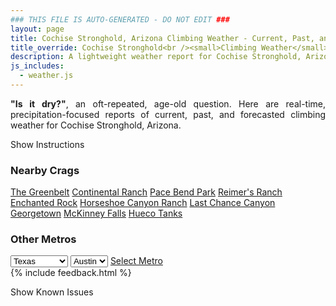 ```yaml
---
### THIS FILE IS AUTO-GENERATED - DO NOT EDIT ###
layout: page
title: Cochise Stronghold, Arizona Climbing Weather - Current, Past, and Forecasted Report
title_override: Cochise Stronghold<br /><small>Climbing Weather</small>
description: A lightweight weather report for Cochise Stronghold, Arizona. Optimized for slow internet connections.
js_includes:
  - weather.js
---
```


<section class="measure center lh-copy f5-ns f6 ph2 mv4" style="text-align: justify;">
<strong>"Is it dry?"</strong>, an oft-repeated, age-old question. Here are real-time,
precipitation-focused reports of current, past, and forecasted climbing weather for Cochise Stronghold, Arizona.
</section>

<p id="settings-toggle" class="mw5 b center tc hover-light-red black-70 pointer">Show Instructions</p>
<section id="settings" class="overflow-hidden" style="display:none;">
    <div class="mv2 ph2 center">
        <div class="fn f6 tc pv2">
            <p class="measure lh-copy center"><strong>Show/hide hourly forecasts</strong> by clicking the desired day.</p>
            <hr class="mw5 p0 mv2 o-60 b0 bt b--light-red light-red bg-light-red">
            <p class="measure lh-copy center"><strong>Current and Past conditions</strong> are measured by the nearest weather station. <strong>Forecast conditions</strong> are calculated and polled separately.</p>
            <hr class="mw5 p0 mv2 o-60 b0 bt b--light-red light-red bg-light-red">
            <p class="measure lh-copy center"><strong>Having issues?</strong> Try <a id="clear-cache" class="no-underline relative fancy-link light-red hover-light-red" href="#">clearing the local cache</a>.</p>
            <hr class="mw5 p0 mv2 o-60 b0 bt b--light-red light-red bg-light-red">
            <p class="measure lh-copy center">Weather data sourced from <a class="no-underline fancy-link relative light-red" target="_blank" href="https://www.weather.gov/documentation/services-web-api">weather.gov</a>.</p>
        </div>
    </div>
</section>
<section id="weather" data-crag="cochise-stronghold-arizona" class="mv4-ns mv3 ph2 center"></section>
<section id="nearby" class="tc lh-copy">
  <h3>Nearby Crags</h3>
<a class="nowrap no-underline fancy-link relative light-red mh3" href="/crags/the-greenbelt-texas-weather.html">The Greenbelt</a>
<a class="nowrap no-underline fancy-link relative light-red mh3" href="/crags/continental-ranch-texas-weather.html">Continental Ranch</a>
<a class="nowrap no-underline fancy-link relative light-red mh3" href="/crags/pace-bend-park-texas-weather.html">Pace Bend Park</a>
<a class="nowrap no-underline fancy-link relative light-red mh3" href="/crags/reimers-ranch-texas-weather.html">Reimer's Ranch</a>
<a class="nowrap no-underline fancy-link relative light-red mh3" href="/crags/enchanted-rock-texas-weather.html">Enchanted Rock</a>
<a class="nowrap no-underline fancy-link relative light-red mh3" href="/crags/horseshoe-canyon-ranch-arkansas-weather.html">Horseshoe Canyon Ranch</a>
<a class="nowrap no-underline fancy-link relative light-red mh3" href="/crags/last-chance-canyon-new-mexico-weather.html">Last Chance Canyon</a>
<a class="nowrap no-underline fancy-link relative light-red mh3" href="/crags/georgetown-texas-weather.html">Georgetown</a>
<a class="nowrap no-underline fancy-link relative light-red mh3" href="/crags/mckinney-falls-texas-weather.html">McKinney Falls</a>
<a class="nowrap no-underline fancy-link relative light-red mh3" href="/crags/hueco-tanks-texas-weather.html">Hueco Tanks</a>
</section>
<section id="nearby" class="tc lh-copy">
  <h3>Other Metros</h3>
  <select class="ma1 bg-near-white pa2" id="stateSel">
    <option value="Texas" selected>Texas</option>
    <option value="Washington">Washington</option>
    <option value="Colorado">Colorado</option>
    <option value="Tennessee">Tennessee</option>
    <option value="Utah">Utah</option>
    <option value="California">California</option>
  </select>
  <select class="ma1 bg-near-white pa2" id="citySel">
    <option value="Austin" selected>Austin</option>
  </select>
  <a id="selectMetro" class="f6 link dim ph3 pv2 ma1 dib white bg-light-red" href="/crags/austin-texas-weather.html">Select Metro</a>
  <script>
    var states = [];
    states["Texas"] = "Austin"
    states["Washington"] = "Seattle"
    states["Colorado"] = "Denver"
    states["Tennessee"] = "Nashville"
    states["Utah"] = "Salt Lake City"
    states["California"] = "San Francisco|Los Angeles"
  </script>
</section>
{% include feedback.html %}
<p id="issues-toggle" class="mw5 b center tc hover-light-red black-70 pointer">Show Known Issues</p>
<section id="issues" class="overflow-hidden tc f6">
</section>

<script>
  var weekly_TWC_125_31 = {"updated":"2021-02-17T04:32:34+00:00","units":"us","forecastGenerator":"BaselineForecastGenerator","generatedAt":"2021-02-17T08:46:24+00:00","updateTime":"2021-02-17T04:32:34+00:00","validTimes":"2021-02-16T22:00:00+00:00/P7DT15H","elevation":{"value":1712.0616,"unitCode":"unit:m"},"periods":[{"number":1,"name":"Overnight","startTime":"2021-02-17T01:00:00-07:00","endTime":"2021-02-17T06:00:00-07:00","isDaytime":false,"temperature":31,"temperatureUnit":"F","temperatureTrend":null,"windSpeed":"15 mph","windDirection":"W","icon":"https://api.weather.gov/icons/land/night/few?size=medium","shortForecast":"Mostly Clear","detailedForecast":"Mostly clear, with a low around 31. West wind around 15 mph."},{"number":2,"name":"Wednesday","startTime":"2021-02-17T06:00:00-07:00","endTime":"2021-02-17T18:00:00-07:00","isDaytime":true,"temperature":46,"temperatureUnit":"F","temperatureTrend":null,"windSpeed":"12 to 24 mph","windDirection":"W","icon":"https://api.weather.gov/icons/land/day/wind_few?size=medium","shortForecast":"Sunny","detailedForecast":"Sunny, with a high near 46. West wind 12 to 24 mph, with gusts as high as 37 mph."},{"number":3,"name":"Wednesday Night","startTime":"2021-02-17T18:00:00-07:00","endTime":"2021-02-18T06:00:00-07:00","isDaytime":false,"temperature":27,"temperatureUnit":"F","temperatureTrend":null,"windSpeed":"8 to 21 mph","windDirection":"NW","icon":"https://api.weather.gov/icons/land/night/wind_few?size=medium","shortForecast":"Mostly Clear","detailedForecast":"Mostly clear, with a low around 27. Northwest wind 8 to 21 mph, with gusts as high as 31 mph."},{"number":4,"name":"Thursday","startTime":"2021-02-18T06:00:00-07:00","endTime":"2021-02-18T18:00:00-07:00","isDaytime":true,"temperature":46,"temperatureUnit":"F","temperatureTrend":null,"windSpeed":"10 mph","windDirection":"NNE","icon":"https://api.weather.gov/icons/land/day/few?size=medium","shortForecast":"Sunny","detailedForecast":"Sunny, with a high near 46. North northeast wind around 10 mph."},{"number":5,"name":"Thursday Night","startTime":"2021-02-18T18:00:00-07:00","endTime":"2021-02-19T06:00:00-07:00","isDaytime":false,"temperature":31,"temperatureUnit":"F","temperatureTrend":null,"windSpeed":"10 mph","windDirection":"NE","icon":"https://api.weather.gov/icons/land/night/skc?size=medium","shortForecast":"Clear","detailedForecast":"Clear, with a low around 31. Northeast wind around 10 mph."},{"number":6,"name":"Friday","startTime":"2021-02-19T06:00:00-07:00","endTime":"2021-02-19T18:00:00-07:00","isDaytime":true,"temperature":58,"temperatureUnit":"F","temperatureTrend":null,"windSpeed":"9 mph","windDirection":"NE","icon":"https://api.weather.gov/icons/land/day/skc?size=medium","shortForecast":"Sunny","detailedForecast":"Sunny, with a high near 58."},{"number":7,"name":"Friday Night","startTime":"2021-02-19T18:00:00-07:00","endTime":"2021-02-20T06:00:00-07:00","isDaytime":false,"temperature":41,"temperatureUnit":"F","temperatureTrend":null,"windSpeed":"8 mph","windDirection":"ESE","icon":"https://api.weather.gov/icons/land/night/skc?size=medium","shortForecast":"Clear","detailedForecast":"Clear, with a low around 41."},{"number":8,"name":"Saturday","startTime":"2021-02-20T06:00:00-07:00","endTime":"2021-02-20T18:00:00-07:00","isDaytime":true,"temperature":65,"temperatureUnit":"F","temperatureTrend":null,"windSpeed":"8 to 22 mph","windDirection":"SW","icon":"https://api.weather.gov/icons/land/day/wind_few?size=medium","shortForecast":"Sunny","detailedForecast":"Sunny, with a high near 65."},{"number":9,"name":"Saturday Night","startTime":"2021-02-20T18:00:00-07:00","endTime":"2021-02-21T06:00:00-07:00","isDaytime":false,"temperature":38,"temperatureUnit":"F","temperatureTrend":null,"windSpeed":"9 to 20 mph","windDirection":"WSW","icon":"https://api.weather.gov/icons/land/night/few?size=medium","shortForecast":"Mostly Clear","detailedForecast":"Mostly clear, with a low around 38."},{"number":10,"name":"Sunday","startTime":"2021-02-21T06:00:00-07:00","endTime":"2021-02-21T18:00:00-07:00","isDaytime":true,"temperature":58,"temperatureUnit":"F","temperatureTrend":null,"windSpeed":"8 to 14 mph","windDirection":"WNW","icon":"https://api.weather.gov/icons/land/day/few?size=medium","shortForecast":"Sunny","detailedForecast":"Sunny, with a high near 58."},{"number":11,"name":"Sunday Night","startTime":"2021-02-21T18:00:00-07:00","endTime":"2021-02-22T06:00:00-07:00","isDaytime":false,"temperature":36,"temperatureUnit":"F","temperatureTrend":null,"windSpeed":"8 to 12 mph","windDirection":"NNE","icon":"https://api.weather.gov/icons/land/night/skc?size=medium","shortForecast":"Clear","detailedForecast":"Clear, with a low around 36."},{"number":12,"name":"Monday","startTime":"2021-02-22T06:00:00-07:00","endTime":"2021-02-22T18:00:00-07:00","isDaytime":true,"temperature":62,"temperatureUnit":"F","temperatureTrend":null,"windSpeed":"10 mph","windDirection":"NE","icon":"https://api.weather.gov/icons/land/day/skc?size=medium","shortForecast":"Sunny","detailedForecast":"Sunny, with a high near 62."},{"number":13,"name":"Monday Night","startTime":"2021-02-22T18:00:00-07:00","endTime":"2021-02-23T06:00:00-07:00","isDaytime":false,"temperature":40,"temperatureUnit":"F","temperatureTrend":null,"windSpeed":"9 mph","windDirection":"NE","icon":"https://api.weather.gov/icons/land/night/skc?size=medium","shortForecast":"Clear","detailedForecast":"Clear, with a low around 40."},{"number":14,"name":"Tuesday","startTime":"2021-02-23T06:00:00-07:00","endTime":"2021-02-23T18:00:00-07:00","isDaytime":true,"temperature":67,"temperatureUnit":"F","temperatureTrend":null,"windSpeed":"7 to 12 mph","windDirection":"S","icon":"https://api.weather.gov/icons/land/day/few?size=medium","shortForecast":"Sunny","detailedForecast":"Sunny, with a high near 67."}]}
  var hourly_TWC_125_31 = {"@context":["https://geojson.org/geojson-ld/geojson-context.jsonld",{"@version":"1.1","wx":"https://api.weather.gov/ontology#","geo":"http://www.opengis.net/ont/geosparql#","unit":"http://codes.wmo.int/common/unit/","@vocab":"https://api.weather.gov/ontology#"}],"type":"Feature","geometry":{"type":"Polygon","coordinates":[[[-110.0034649,31.9394525],[-110.0005152,31.916921600000002],[-109.9739618,31.919423400000003],[-109.9769063,31.941954600000003],[-110.0034649,31.9394525]]]},"properties":{"updated":"2021-02-17T04:32:34+00:00","units":"us","forecastGenerator":"HourlyForecastGenerator","generatedAt":"2021-02-17T08:46:28+00:00","updateTime":"2021-02-17T04:32:34+00:00","validTimes":"2021-02-16T22:00:00+00:00/P7DT15H","elevation":{"value":1712.0616,"unitCode":"unit:m"},"periods":[{"number":1,"name":"","startTime":"2021-02-17T01:00:00-07:00","endTime":"2021-02-17T02:00:00-07:00","isDaytime":false,"temperature":33,"temperatureUnit":"F","temperatureTrend":null,"windSpeed":"15 mph","windDirection":"W","icon":"https://api.weather.gov/icons/land/night/skc?size=small","shortForecast":"Clear","detailedForecast":""},{"number":2,"name":"","startTime":"2021-02-17T02:00:00-07:00","endTime":"2021-02-17T03:00:00-07:00","isDaytime":false,"temperature":33,"temperatureUnit":"F","temperatureTrend":null,"windSpeed":"14 mph","windDirection":"W","icon":"https://api.weather.gov/icons/land/night/few?size=small","shortForecast":"Mostly Clear","detailedForecast":""},{"number":3,"name":"","startTime":"2021-02-17T03:00:00-07:00","endTime":"2021-02-17T04:00:00-07:00","isDaytime":false,"temperature":32,"temperatureUnit":"F","temperatureTrend":null,"windSpeed":"13 mph","windDirection":"W","icon":"https://api.weather.gov/icons/land/night/few?size=small","shortForecast":"Mostly Clear","detailedForecast":""},{"number":4,"name":"","startTime":"2021-02-17T04:00:00-07:00","endTime":"2021-02-17T05:00:00-07:00","isDaytime":false,"temperature":31,"temperatureUnit":"F","temperatureTrend":null,"windSpeed":"13 mph","windDirection":"W","icon":"https://api.weather.gov/icons/land/night/few?size=small","shortForecast":"Mostly Clear","detailedForecast":""},{"number":5,"name":"","startTime":"2021-02-17T05:00:00-07:00","endTime":"2021-02-17T06:00:00-07:00","isDaytime":false,"temperature":31,"temperatureUnit":"F","temperatureTrend":null,"windSpeed":"13 mph","windDirection":"W","icon":"https://api.weather.gov/icons/land/night/few?size=small","shortForecast":"Mostly Clear","detailedForecast":""},{"number":6,"name":"","startTime":"2021-02-17T06:00:00-07:00","endTime":"2021-02-17T07:00:00-07:00","isDaytime":true,"temperature":32,"temperatureUnit":"F","temperatureTrend":null,"windSpeed":"13 mph","windDirection":"W","icon":"https://api.weather.gov/icons/land/day/few?size=small","shortForecast":"Sunny","detailedForecast":""},{"number":7,"name":"","startTime":"2021-02-17T07:00:00-07:00","endTime":"2021-02-17T08:00:00-07:00","isDaytime":true,"temperature":31,"temperatureUnit":"F","temperatureTrend":null,"windSpeed":"12 mph","windDirection":"W","icon":"https://api.weather.gov/icons/land/day/sct?size=small","shortForecast":"Mostly Sunny","detailedForecast":""},{"number":8,"name":"","startTime":"2021-02-17T08:00:00-07:00","endTime":"2021-02-17T09:00:00-07:00","isDaytime":true,"temperature":34,"temperatureUnit":"F","temperatureTrend":null,"windSpeed":"13 mph","windDirection":"W","icon":"https://api.weather.gov/icons/land/day/few?size=small","shortForecast":"Sunny","detailedForecast":""},{"number":9,"name":"","startTime":"2021-02-17T09:00:00-07:00","endTime":"2021-02-17T10:00:00-07:00","isDaytime":true,"temperature":38,"temperatureUnit":"F","temperatureTrend":null,"windSpeed":"14 mph","windDirection":"W","icon":"https://api.weather.gov/icons/land/day/few?size=small","shortForecast":"Sunny","detailedForecast":""},{"number":10,"name":"","startTime":"2021-02-17T10:00:00-07:00","endTime":"2021-02-17T11:00:00-07:00","isDaytime":true,"temperature":41,"temperatureUnit":"F","temperatureTrend":null,"windSpeed":"15 mph","windDirection":"W","icon":"https://api.weather.gov/icons/land/day/few?size=small","shortForecast":"Sunny","detailedForecast":""},{"number":11,"name":"","startTime":"2021-02-17T11:00:00-07:00","endTime":"2021-02-17T12:00:00-07:00","isDaytime":true,"temperature":43,"temperatureUnit":"F","temperatureTrend":null,"windSpeed":"17 mph","windDirection":"W","icon":"https://api.weather.gov/icons/land/day/few?size=small","shortForecast":"Sunny","detailedForecast":""},{"number":12,"name":"","startTime":"2021-02-17T12:00:00-07:00","endTime":"2021-02-17T13:00:00-07:00","isDaytime":true,"temperature":45,"temperatureUnit":"F","temperatureTrend":null,"windSpeed":"20 mph","windDirection":"W","icon":"https://api.weather.gov/icons/land/day/few?size=small","shortForecast":"Sunny","detailedForecast":""},{"number":13,"name":"","startTime":"2021-02-17T13:00:00-07:00","endTime":"2021-02-17T14:00:00-07:00","isDaytime":true,"temperature":46,"temperatureUnit":"F","temperatureTrend":null,"windSpeed":"22 mph","windDirection":"WNW","icon":"https://api.weather.gov/icons/land/day/wind_few?size=small","shortForecast":"Sunny","detailedForecast":""},{"number":14,"name":"","startTime":"2021-02-17T14:00:00-07:00","endTime":"2021-02-17T15:00:00-07:00","isDaytime":true,"temperature":46,"temperatureUnit":"F","temperatureTrend":null,"windSpeed":"24 mph","windDirection":"WNW","icon":"https://api.weather.gov/icons/land/day/wind_few?size=small","shortForecast":"Sunny","detailedForecast":""},{"number":15,"name":"","startTime":"2021-02-17T15:00:00-07:00","endTime":"2021-02-17T16:00:00-07:00","isDaytime":true,"temperature":46,"temperatureUnit":"F","temperatureTrend":null,"windSpeed":"24 mph","windDirection":"WNW","icon":"https://api.weather.gov/icons/land/day/wind_few?size=small","shortForecast":"Sunny","detailedForecast":""},{"number":16,"name":"","startTime":"2021-02-17T16:00:00-07:00","endTime":"2021-02-17T17:00:00-07:00","isDaytime":true,"temperature":45,"temperatureUnit":"F","temperatureTrend":null,"windSpeed":"24 mph","windDirection":"WNW","icon":"https://api.weather.gov/icons/land/day/wind_few?size=small","shortForecast":"Sunny","detailedForecast":""},{"number":17,"name":"","startTime":"2021-02-17T17:00:00-07:00","endTime":"2021-02-17T18:00:00-07:00","isDaytime":true,"temperature":43,"temperatureUnit":"F","temperatureTrend":null,"windSpeed":"23 mph","windDirection":"W","icon":"https://api.weather.gov/icons/land/day/wind_few?size=small","shortForecast":"Sunny","detailedForecast":""},{"number":18,"name":"","startTime":"2021-02-17T18:00:00-07:00","endTime":"2021-02-17T19:00:00-07:00","isDaytime":false,"temperature":39,"temperatureUnit":"F","temperatureTrend":null,"windSpeed":"21 mph","windDirection":"WNW","icon":"https://api.weather.gov/icons/land/night/wind_few?size=small","shortForecast":"Mostly Clear","detailedForecast":""},{"number":19,"name":"","startTime":"2021-02-17T19:00:00-07:00","endTime":"2021-02-17T20:00:00-07:00","isDaytime":false,"temperature":37,"temperatureUnit":"F","temperatureTrend":null,"windSpeed":"18 mph","windDirection":"WNW","icon":"https://api.weather.gov/icons/land/night/few?size=small","shortForecast":"Mostly Clear","detailedForecast":""},{"number":20,"name":"","startTime":"2021-02-17T20:00:00-07:00","endTime":"2021-02-17T21:00:00-07:00","isDaytime":false,"temperature":35,"temperatureUnit":"F","temperatureTrend":null,"windSpeed":"16 mph","windDirection":"WNW","icon":"https://api.weather.gov/icons/land/night/few?size=small","shortForecast":"Mostly Clear","detailedForecast":""},{"number":21,"name":"","startTime":"2021-02-17T21:00:00-07:00","endTime":"2021-02-17T22:00:00-07:00","isDaytime":false,"temperature":34,"temperatureUnit":"F","temperatureTrend":null,"windSpeed":"14 mph","windDirection":"WNW","icon":"https://api.weather.gov/icons/land/night/few?size=small","shortForecast":"Mostly Clear","detailedForecast":""},{"number":22,"name":"","startTime":"2021-02-17T22:00:00-07:00","endTime":"2021-02-17T23:00:00-07:00","isDaytime":false,"temperature":33,"temperatureUnit":"F","temperatureTrend":null,"windSpeed":"13 mph","windDirection":"W","icon":"https://api.weather.gov/icons/land/night/few?size=small","shortForecast":"Mostly Clear","detailedForecast":""},{"number":23,"name":"","startTime":"2021-02-17T23:00:00-07:00","endTime":"2021-02-18T00:00:00-07:00","isDaytime":false,"temperature":32,"temperatureUnit":"F","temperatureTrend":null,"windSpeed":"12 mph","windDirection":"W","icon":"https://api.weather.gov/icons/land/night/skc?size=small","shortForecast":"Clear","detailedForecast":""},{"number":24,"name":"","startTime":"2021-02-18T00:00:00-07:00","endTime":"2021-02-18T01:00:00-07:00","isDaytime":false,"temperature":30,"temperatureUnit":"F","temperatureTrend":null,"windSpeed":"12 mph","windDirection":"W","icon":"https://api.weather.gov/icons/land/night/skc?size=small","shortForecast":"Clear","detailedForecast":""},{"number":25,"name":"","startTime":"2021-02-18T01:00:00-07:00","endTime":"2021-02-18T02:00:00-07:00","isDaytime":false,"temperature":30,"temperatureUnit":"F","temperatureTrend":null,"windSpeed":"10 mph","windDirection":"W","icon":"https://api.weather.gov/icons/land/night/skc?size=small","shortForecast":"Clear","detailedForecast":""},{"number":26,"name":"","startTime":"2021-02-18T02:00:00-07:00","endTime":"2021-02-18T03:00:00-07:00","isDaytime":false,"temperature":29,"temperatureUnit":"F","temperatureTrend":null,"windSpeed":"10 mph","windDirection":"W","icon":"https://api.weather.gov/icons/land/night/skc?size=small","shortForecast":"Clear","detailedForecast":""},{"number":27,"name":"","startTime":"2021-02-18T03:00:00-07:00","endTime":"2021-02-18T04:00:00-07:00","isDaytime":false,"temperature":28,"temperatureUnit":"F","temperatureTrend":null,"windSpeed":"9 mph","windDirection":"WNW","icon":"https://api.weather.gov/icons/land/night/skc?size=small","shortForecast":"Clear","detailedForecast":""},{"number":28,"name":"","startTime":"2021-02-18T04:00:00-07:00","endTime":"2021-02-18T05:00:00-07:00","isDaytime":false,"temperature":27,"temperatureUnit":"F","temperatureTrend":null,"windSpeed":"9 mph","windDirection":"NNW","icon":"https://api.weather.gov/icons/land/night/skc?size=small","shortForecast":"Clear","detailedForecast":""},{"number":29,"name":"","startTime":"2021-02-18T05:00:00-07:00","endTime":"2021-02-18T06:00:00-07:00","isDaytime":false,"temperature":28,"temperatureUnit":"F","temperatureTrend":null,"windSpeed":"8 mph","windDirection":"N","icon":"https://api.weather.gov/icons/land/night/skc?size=small","shortForecast":"Clear","detailedForecast":""},{"number":30,"name":"","startTime":"2021-02-18T06:00:00-07:00","endTime":"2021-02-18T07:00:00-07:00","isDaytime":true,"temperature":28,"temperatureUnit":"F","temperatureTrend":null,"windSpeed":"8 mph","windDirection":"N","icon":"https://api.weather.gov/icons/land/day/few?size=small","shortForecast":"Sunny","detailedForecast":""},{"number":31,"name":"","startTime":"2021-02-18T07:00:00-07:00","endTime":"2021-02-18T08:00:00-07:00","isDaytime":true,"temperature":30,"temperatureUnit":"F","temperatureTrend":null,"windSpeed":"8 mph","windDirection":"NNE","icon":"https://api.weather.gov/icons/land/day/few?size=small","shortForecast":"Sunny","detailedForecast":""},{"number":32,"name":"","startTime":"2021-02-18T08:00:00-07:00","endTime":"2021-02-18T09:00:00-07:00","isDaytime":true,"temperature":32,"temperatureUnit":"F","temperatureTrend":null,"windSpeed":"8 mph","windDirection":"NE","icon":"https://api.weather.gov/icons/land/day/few?size=small","shortForecast":"Sunny","detailedForecast":""},{"number":33,"name":"","startTime":"2021-02-18T09:00:00-07:00","endTime":"2021-02-18T10:00:00-07:00","isDaytime":true,"temperature":35,"temperatureUnit":"F","temperatureTrend":null,"windSpeed":"9 mph","windDirection":"NE","icon":"https://api.weather.gov/icons/land/day/few?size=small","shortForecast":"Sunny","detailedForecast":""},{"number":34,"name":"","startTime":"2021-02-18T10:00:00-07:00","endTime":"2021-02-18T11:00:00-07:00","isDaytime":true,"temperature":38,"temperatureUnit":"F","temperatureTrend":null,"windSpeed":"9 mph","windDirection":"NE","icon":"https://api.weather.gov/icons/land/day/few?size=small","shortForecast":"Sunny","detailedForecast":""},{"number":35,"name":"","startTime":"2021-02-18T11:00:00-07:00","endTime":"2021-02-18T12:00:00-07:00","isDaytime":true,"temperature":40,"temperatureUnit":"F","temperatureTrend":null,"windSpeed":"10 mph","windDirection":"NE","icon":"https://api.weather.gov/icons/land/day/few?size=small","shortForecast":"Sunny","detailedForecast":""},{"number":36,"name":"","startTime":"2021-02-18T12:00:00-07:00","endTime":"2021-02-18T13:00:00-07:00","isDaytime":true,"temperature":43,"temperatureUnit":"F","temperatureTrend":null,"windSpeed":"10 mph","windDirection":"NE","icon":"https://api.weather.gov/icons/land/day/few?size=small","shortForecast":"Sunny","detailedForecast":""},{"number":37,"name":"","startTime":"2021-02-18T13:00:00-07:00","endTime":"2021-02-18T14:00:00-07:00","isDaytime":true,"temperature":44,"temperatureUnit":"F","temperatureTrend":null,"windSpeed":"10 mph","windDirection":"NE","icon":"https://api.weather.gov/icons/land/day/skc?size=small","shortForecast":"Sunny","detailedForecast":""},{"number":38,"name":"","startTime":"2021-02-18T14:00:00-07:00","endTime":"2021-02-18T15:00:00-07:00","isDaytime":true,"temperature":45,"temperatureUnit":"F","temperatureTrend":null,"windSpeed":"10 mph","windDirection":"NE","icon":"https://api.weather.gov/icons/land/day/skc?size=small","shortForecast":"Sunny","detailedForecast":""},{"number":39,"name":"","startTime":"2021-02-18T15:00:00-07:00","endTime":"2021-02-18T16:00:00-07:00","isDaytime":true,"temperature":46,"temperatureUnit":"F","temperatureTrend":null,"windSpeed":"10 mph","windDirection":"NE","icon":"https://api.weather.gov/icons/land/day/skc?size=small","shortForecast":"Sunny","detailedForecast":""},{"number":40,"name":"","startTime":"2021-02-18T16:00:00-07:00","endTime":"2021-02-18T17:00:00-07:00","isDaytime":true,"temperature":46,"temperatureUnit":"F","temperatureTrend":null,"windSpeed":"10 mph","windDirection":"NE","icon":"https://api.weather.gov/icons/land/day/skc?size=small","shortForecast":"Sunny","detailedForecast":""},{"number":41,"name":"","startTime":"2021-02-18T17:00:00-07:00","endTime":"2021-02-18T18:00:00-07:00","isDaytime":true,"temperature":44,"temperatureUnit":"F","temperatureTrend":null,"windSpeed":"10 mph","windDirection":"NE","icon":"https://api.weather.gov/icons/land/day/skc?size=small","shortForecast":"Sunny","detailedForecast":""},{"number":42,"name":"","startTime":"2021-02-18T18:00:00-07:00","endTime":"2021-02-18T19:00:00-07:00","isDaytime":false,"temperature":42,"temperatureUnit":"F","temperatureTrend":null,"windSpeed":"9 mph","windDirection":"NE","icon":"https://api.weather.gov/icons/land/night/skc?size=small","shortForecast":"Clear","detailedForecast":""},{"number":43,"name":"","startTime":"2021-02-18T19:00:00-07:00","endTime":"2021-02-18T20:00:00-07:00","isDaytime":false,"temperature":39,"temperatureUnit":"F","temperatureTrend":null,"windSpeed":"8 mph","windDirection":"NE","icon":"https://api.weather.gov/icons/land/night/skc?size=small","shortForecast":"Clear","detailedForecast":""},{"number":44,"name":"","startTime":"2021-02-18T20:00:00-07:00","endTime":"2021-02-18T21:00:00-07:00","isDaytime":false,"temperature":37,"temperatureUnit":"F","temperatureTrend":null,"windSpeed":"8 mph","windDirection":"NE","icon":"https://api.weather.gov/icons/land/night/skc?size=small","shortForecast":"Clear","detailedForecast":""},{"number":45,"name":"","startTime":"2021-02-18T21:00:00-07:00","endTime":"2021-02-18T22:00:00-07:00","isDaytime":false,"temperature":35,"temperatureUnit":"F","temperatureTrend":null,"windSpeed":"9 mph","windDirection":"ENE","icon":"https://api.weather.gov/icons/land/night/skc?size=small","shortForecast":"Clear","detailedForecast":""},{"number":46,"name":"","startTime":"2021-02-18T22:00:00-07:00","endTime":"2021-02-18T23:00:00-07:00","isDaytime":false,"temperature":34,"temperatureUnit":"F","temperatureTrend":null,"windSpeed":"9 mph","windDirection":"ENE","icon":"https://api.weather.gov/icons/land/night/skc?size=small","shortForecast":"Clear","detailedForecast":""},{"number":47,"name":"","startTime":"2021-02-18T23:00:00-07:00","endTime":"2021-02-19T00:00:00-07:00","isDaytime":false,"temperature":33,"temperatureUnit":"F","temperatureTrend":null,"windSpeed":"10 mph","windDirection":"ENE","icon":"https://api.weather.gov/icons/land/night/skc?size=small","shortForecast":"Clear","detailedForecast":""},{"number":48,"name":"","startTime":"2021-02-19T00:00:00-07:00","endTime":"2021-02-19T01:00:00-07:00","isDaytime":false,"temperature":33,"temperatureUnit":"F","temperatureTrend":null,"windSpeed":"10 mph","windDirection":"ENE","icon":"https://api.weather.gov/icons/land/night/skc?size=small","shortForecast":"Clear","detailedForecast":""},{"number":49,"name":"","startTime":"2021-02-19T01:00:00-07:00","endTime":"2021-02-19T02:00:00-07:00","isDaytime":false,"temperature":32,"temperatureUnit":"F","temperatureTrend":null,"windSpeed":"9 mph","windDirection":"ENE","icon":"https://api.weather.gov/icons/land/night/skc?size=small","shortForecast":"Clear","detailedForecast":""},{"number":50,"name":"","startTime":"2021-02-19T02:00:00-07:00","endTime":"2021-02-19T03:00:00-07:00","isDaytime":false,"temperature":32,"temperatureUnit":"F","temperatureTrend":null,"windSpeed":"9 mph","windDirection":"ENE","icon":"https://api.weather.gov/icons/land/night/skc?size=small","shortForecast":"Clear","detailedForecast":""},{"number":51,"name":"","startTime":"2021-02-19T03:00:00-07:00","endTime":"2021-02-19T04:00:00-07:00","isDaytime":false,"temperature":32,"temperatureUnit":"F","temperatureTrend":null,"windSpeed":"9 mph","windDirection":"ENE","icon":"https://api.weather.gov/icons/land/night/skc?size=small","shortForecast":"Clear","detailedForecast":""},{"number":52,"name":"","startTime":"2021-02-19T04:00:00-07:00","endTime":"2021-02-19T05:00:00-07:00","isDaytime":false,"temperature":31,"temperatureUnit":"F","temperatureTrend":null,"windSpeed":"9 mph","windDirection":"ENE","icon":"https://api.weather.gov/icons/land/night/skc?size=small","shortForecast":"Clear","detailedForecast":""},{"number":53,"name":"","startTime":"2021-02-19T05:00:00-07:00","endTime":"2021-02-19T06:00:00-07:00","isDaytime":false,"temperature":31,"temperatureUnit":"F","temperatureTrend":null,"windSpeed":"9 mph","windDirection":"ENE","icon":"https://api.weather.gov/icons/land/night/skc?size=small","shortForecast":"Clear","detailedForecast":""},{"number":54,"name":"","startTime":"2021-02-19T06:00:00-07:00","endTime":"2021-02-19T07:00:00-07:00","isDaytime":true,"temperature":32,"temperatureUnit":"F","temperatureTrend":null,"windSpeed":"9 mph","windDirection":"ENE","icon":"https://api.weather.gov/icons/land/day/few?size=small","shortForecast":"Sunny","detailedForecast":""},{"number":55,"name":"","startTime":"2021-02-19T07:00:00-07:00","endTime":"2021-02-19T08:00:00-07:00","isDaytime":true,"temperature":33,"temperatureUnit":"F","temperatureTrend":null,"windSpeed":"8 mph","windDirection":"ENE","icon":"https://api.weather.gov/icons/land/day/few?size=small","shortForecast":"Sunny","detailedForecast":""},{"number":56,"name":"","startTime":"2021-02-19T08:00:00-07:00","endTime":"2021-02-19T09:00:00-07:00","isDaytime":true,"temperature":35,"temperatureUnit":"F","temperatureTrend":null,"windSpeed":"8 mph","windDirection":"ENE","icon":"https://api.weather.gov/icons/land/day/few?size=small","shortForecast":"Sunny","detailedForecast":""},{"number":57,"name":"","startTime":"2021-02-19T09:00:00-07:00","endTime":"2021-02-19T10:00:00-07:00","isDaytime":true,"temperature":39,"temperatureUnit":"F","temperatureTrend":null,"windSpeed":"8 mph","windDirection":"ENE","icon":"https://api.weather.gov/icons/land/day/few?size=small","shortForecast":"Sunny","detailedForecast":""},{"number":58,"name":"","startTime":"2021-02-19T10:00:00-07:00","endTime":"2021-02-19T11:00:00-07:00","isDaytime":true,"temperature":44,"temperatureUnit":"F","temperatureTrend":null,"windSpeed":"9 mph","windDirection":"ENE","icon":"https://api.weather.gov/icons/land/day/skc?size=small","shortForecast":"Sunny","detailedForecast":""},{"number":59,"name":"","startTime":"2021-02-19T11:00:00-07:00","endTime":"2021-02-19T12:00:00-07:00","isDaytime":true,"temperature":49,"temperatureUnit":"F","temperatureTrend":null,"windSpeed":"9 mph","windDirection":"ENE","icon":"https://api.weather.gov/icons/land/day/skc?size=small","shortForecast":"Sunny","detailedForecast":""},{"number":60,"name":"","startTime":"2021-02-19T12:00:00-07:00","endTime":"2021-02-19T13:00:00-07:00","isDaytime":true,"temperature":53,"temperatureUnit":"F","temperatureTrend":null,"windSpeed":"9 mph","windDirection":"ENE","icon":"https://api.weather.gov/icons/land/day/skc?size=small","shortForecast":"Sunny","detailedForecast":""},{"number":61,"name":"","startTime":"2021-02-19T13:00:00-07:00","endTime":"2021-02-19T14:00:00-07:00","isDaytime":true,"temperature":56,"temperatureUnit":"F","temperatureTrend":null,"windSpeed":"9 mph","windDirection":"ENE","icon":"https://api.weather.gov/icons/land/day/skc?size=small","shortForecast":"Sunny","detailedForecast":""},{"number":62,"name":"","startTime":"2021-02-19T14:00:00-07:00","endTime":"2021-02-19T15:00:00-07:00","isDaytime":true,"temperature":58,"temperatureUnit":"F","temperatureTrend":null,"windSpeed":"9 mph","windDirection":"NE","icon":"https://api.weather.gov/icons/land/day/skc?size=small","shortForecast":"Sunny","detailedForecast":""},{"number":63,"name":"","startTime":"2021-02-19T15:00:00-07:00","endTime":"2021-02-19T16:00:00-07:00","isDaytime":true,"temperature":58,"temperatureUnit":"F","temperatureTrend":null,"windSpeed":"8 mph","windDirection":"NE","icon":"https://api.weather.gov/icons/land/day/skc?size=small","shortForecast":"Sunny","detailedForecast":""},{"number":64,"name":"","startTime":"2021-02-19T16:00:00-07:00","endTime":"2021-02-19T17:00:00-07:00","isDaytime":true,"temperature":58,"temperatureUnit":"F","temperatureTrend":null,"windSpeed":"8 mph","windDirection":"N","icon":"https://api.weather.gov/icons/land/day/skc?size=small","shortForecast":"Sunny","detailedForecast":""},{"number":65,"name":"","startTime":"2021-02-19T17:00:00-07:00","endTime":"2021-02-19T18:00:00-07:00","isDaytime":true,"temperature":58,"temperatureUnit":"F","temperatureTrend":null,"windSpeed":"7 mph","windDirection":"N","icon":"https://api.weather.gov/icons/land/day/skc?size=small","shortForecast":"Sunny","detailedForecast":""},{"number":66,"name":"","startTime":"2021-02-19T18:00:00-07:00","endTime":"2021-02-19T19:00:00-07:00","isDaytime":false,"temperature":55,"temperatureUnit":"F","temperatureTrend":null,"windSpeed":"6 mph","windDirection":"N","icon":"https://api.weather.gov/icons/land/night/skc?size=small","shortForecast":"Clear","detailedForecast":""},{"number":67,"name":"","startTime":"2021-02-19T19:00:00-07:00","endTime":"2021-02-19T20:00:00-07:00","isDaytime":false,"temperature":50,"temperatureUnit":"F","temperatureTrend":null,"windSpeed":"6 mph","windDirection":"NE","icon":"https://api.weather.gov/icons/land/night/skc?size=small","shortForecast":"Clear","detailedForecast":""},{"number":68,"name":"","startTime":"2021-02-19T20:00:00-07:00","endTime":"2021-02-19T21:00:00-07:00","isDaytime":false,"temperature":47,"temperatureUnit":"F","temperatureTrend":null,"windSpeed":"6 mph","windDirection":"NE","icon":"https://api.weather.gov/icons/land/night/skc?size=small","shortForecast":"Clear","detailedForecast":""},{"number":69,"name":"","startTime":"2021-02-19T21:00:00-07:00","endTime":"2021-02-19T22:00:00-07:00","isDaytime":false,"temperature":45,"temperatureUnit":"F","temperatureTrend":null,"windSpeed":"6 mph","windDirection":"ENE","icon":"https://api.weather.gov/icons/land/night/skc?size=small","shortForecast":"Clear","detailedForecast":""},{"number":70,"name":"","startTime":"2021-02-19T22:00:00-07:00","endTime":"2021-02-19T23:00:00-07:00","isDaytime":false,"temperature":44,"temperatureUnit":"F","temperatureTrend":null,"windSpeed":"7 mph","windDirection":"ESE","icon":"https://api.weather.gov/icons/land/night/skc?size=small","shortForecast":"Clear","detailedForecast":""},{"number":71,"name":"","startTime":"2021-02-19T23:00:00-07:00","endTime":"2021-02-20T00:00:00-07:00","isDaytime":false,"temperature":44,"temperatureUnit":"F","temperatureTrend":null,"windSpeed":"7 mph","windDirection":"SE","icon":"https://api.weather.gov/icons/land/night/skc?size=small","shortForecast":"Clear","detailedForecast":""},{"number":72,"name":"","startTime":"2021-02-20T00:00:00-07:00","endTime":"2021-02-20T01:00:00-07:00","isDaytime":false,"temperature":43,"temperatureUnit":"F","temperatureTrend":null,"windSpeed":"7 mph","windDirection":"SE","icon":"https://api.weather.gov/icons/land/night/skc?size=small","shortForecast":"Clear","detailedForecast":""},{"number":73,"name":"","startTime":"2021-02-20T01:00:00-07:00","endTime":"2021-02-20T02:00:00-07:00","isDaytime":false,"temperature":43,"temperatureUnit":"F","temperatureTrend":null,"windSpeed":"7 mph","windDirection":"SSE","icon":"https://api.weather.gov/icons/land/night/skc?size=small","shortForecast":"Clear","detailedForecast":""},{"number":74,"name":"","startTime":"2021-02-20T02:00:00-07:00","endTime":"2021-02-20T03:00:00-07:00","isDaytime":false,"temperature":42,"temperatureUnit":"F","temperatureTrend":null,"windSpeed":"7 mph","windDirection":"SSE","icon":"https://api.weather.gov/icons/land/night/skc?size=small","shortForecast":"Clear","detailedForecast":""},{"number":75,"name":"","startTime":"2021-02-20T03:00:00-07:00","endTime":"2021-02-20T04:00:00-07:00","isDaytime":false,"temperature":42,"temperatureUnit":"F","temperatureTrend":null,"windSpeed":"7 mph","windDirection":"S","icon":"https://api.weather.gov/icons/land/night/skc?size=small","shortForecast":"Clear","detailedForecast":""},{"number":76,"name":"","startTime":"2021-02-20T04:00:00-07:00","endTime":"2021-02-20T05:00:00-07:00","isDaytime":false,"temperature":42,"temperatureUnit":"F","temperatureTrend":null,"windSpeed":"8 mph","windDirection":"S","icon":"https://api.weather.gov/icons/land/night/skc?size=small","shortForecast":"Clear","detailedForecast":""},{"number":77,"name":"","startTime":"2021-02-20T05:00:00-07:00","endTime":"2021-02-20T06:00:00-07:00","isDaytime":false,"temperature":42,"temperatureUnit":"F","temperatureTrend":null,"windSpeed":"8 mph","windDirection":"S","icon":"https://api.weather.gov/icons/land/night/skc?size=small","shortForecast":"Clear","detailedForecast":""},{"number":78,"name":"","startTime":"2021-02-20T06:00:00-07:00","endTime":"2021-02-20T07:00:00-07:00","isDaytime":true,"temperature":42,"temperatureUnit":"F","temperatureTrend":null,"windSpeed":"8 mph","windDirection":"S","icon":"https://api.weather.gov/icons/land/day/few?size=small","shortForecast":"Sunny","detailedForecast":""},{"number":79,"name":"","startTime":"2021-02-20T07:00:00-07:00","endTime":"2021-02-20T08:00:00-07:00","isDaytime":true,"temperature":44,"temperatureUnit":"F","temperatureTrend":null,"windSpeed":"8 mph","windDirection":"S","icon":"https://api.weather.gov/icons/land/day/few?size=small","shortForecast":"Sunny","detailedForecast":""},{"number":80,"name":"","startTime":"2021-02-20T08:00:00-07:00","endTime":"2021-02-20T09:00:00-07:00","isDaytime":true,"temperature":46,"temperatureUnit":"F","temperatureTrend":null,"windSpeed":"8 mph","windDirection":"S","icon":"https://api.weather.gov/icons/land/day/few?size=small","shortForecast":"Sunny","detailedForecast":""},{"number":81,"name":"","startTime":"2021-02-20T09:00:00-07:00","endTime":"2021-02-20T10:00:00-07:00","isDaytime":true,"temperature":51,"temperatureUnit":"F","temperatureTrend":null,"windSpeed":"9 mph","windDirection":"SSW","icon":"https://api.weather.gov/icons/land/day/few?size=small","shortForecast":"Sunny","detailedForecast":""},{"number":82,"name":"","startTime":"2021-02-20T10:00:00-07:00","endTime":"2021-02-20T11:00:00-07:00","isDaytime":true,"temperature":56,"temperatureUnit":"F","temperatureTrend":null,"windSpeed":"10 mph","windDirection":"SW","icon":"https://api.weather.gov/icons/land/day/few?size=small","shortForecast":"Sunny","detailedForecast":""},{"number":83,"name":"","startTime":"2021-02-20T11:00:00-07:00","endTime":"2021-02-20T12:00:00-07:00","isDaytime":true,"temperature":61,"temperatureUnit":"F","temperatureTrend":null,"windSpeed":"15 mph","windDirection":"SW","icon":"https://api.weather.gov/icons/land/day/skc?size=small","shortForecast":"Sunny","detailedForecast":""},{"number":84,"name":"","startTime":"2021-02-20T12:00:00-07:00","endTime":"2021-02-20T13:00:00-07:00","isDaytime":true,"temperature":64,"temperatureUnit":"F","temperatureTrend":null,"windSpeed":"17 mph","windDirection":"WSW","icon":"https://api.weather.gov/icons/land/day/skc?size=small","shortForecast":"Sunny","detailedForecast":""},{"number":85,"name":"","startTime":"2021-02-20T13:00:00-07:00","endTime":"2021-02-20T14:00:00-07:00","isDaytime":true,"temperature":65,"temperatureUnit":"F","temperatureTrend":null,"windSpeed":"20 mph","windDirection":"WSW","icon":"https://api.weather.gov/icons/land/day/skc?size=small","shortForecast":"Sunny","detailedForecast":""},{"number":86,"name":"","startTime":"2021-02-20T14:00:00-07:00","endTime":"2021-02-20T15:00:00-07:00","isDaytime":true,"temperature":65,"temperatureUnit":"F","temperatureTrend":null,"windSpeed":"21 mph","windDirection":"W","icon":"https://api.weather.gov/icons/land/day/wind_skc?size=small","shortForecast":"Sunny","detailedForecast":""},{"number":87,"name":"","startTime":"2021-02-20T15:00:00-07:00","endTime":"2021-02-20T16:00:00-07:00","isDaytime":true,"temperature":65,"temperatureUnit":"F","temperatureTrend":null,"windSpeed":"22 mph","windDirection":"W","icon":"https://api.weather.gov/icons/land/day/wind_few?size=small","shortForecast":"Sunny","detailedForecast":""},{"number":88,"name":"","startTime":"2021-02-20T16:00:00-07:00","endTime":"2021-02-20T17:00:00-07:00","isDaytime":true,"temperature":64,"temperatureUnit":"F","temperatureTrend":null,"windSpeed":"22 mph","windDirection":"W","icon":"https://api.weather.gov/icons/land/day/wind_few?size=small","shortForecast":"Sunny","detailedForecast":""},{"number":89,"name":"","startTime":"2021-02-20T17:00:00-07:00","endTime":"2021-02-20T18:00:00-07:00","isDaytime":true,"temperature":61,"temperatureUnit":"F","temperatureTrend":null,"windSpeed":"22 mph","windDirection":"W","icon":"https://api.weather.gov/icons/land/day/wind_few?size=small","shortForecast":"Sunny","detailedForecast":""},{"number":90,"name":"","startTime":"2021-02-20T18:00:00-07:00","endTime":"2021-02-20T19:00:00-07:00","isDaytime":false,"temperature":58,"temperatureUnit":"F","temperatureTrend":null,"windSpeed":"20 mph","windDirection":"W","icon":"https://api.weather.gov/icons/land/night/few?size=small","shortForecast":"Mostly Clear","detailedForecast":""},{"number":91,"name":"","startTime":"2021-02-20T19:00:00-07:00","endTime":"2021-02-20T20:00:00-07:00","isDaytime":false,"temperature":55,"temperatureUnit":"F","temperatureTrend":null,"windSpeed":"17 mph","windDirection":"WSW","icon":"https://api.weather.gov/icons/land/night/few?size=small","shortForecast":"Mostly Clear","detailedForecast":""},{"number":92,"name":"","startTime":"2021-02-20T20:00:00-07:00","endTime":"2021-02-20T21:00:00-07:00","isDaytime":false,"temperature":52,"temperatureUnit":"F","temperatureTrend":null,"windSpeed":"15 mph","windDirection":"WSW","icon":"https://api.weather.gov/icons/land/night/few?size=small","shortForecast":"Mostly Clear","detailedForecast":""},{"number":93,"name":"","startTime":"2021-02-20T21:00:00-07:00","endTime":"2021-02-20T22:00:00-07:00","isDaytime":false,"temperature":50,"temperatureUnit":"F","temperatureTrend":null,"windSpeed":"13 mph","windDirection":"WSW","icon":"https://api.weather.gov/icons/land/night/few?size=small","shortForecast":"Mostly Clear","detailedForecast":""},{"number":94,"name":"","startTime":"2021-02-20T22:00:00-07:00","endTime":"2021-02-20T23:00:00-07:00","isDaytime":false,"temperature":48,"temperatureUnit":"F","temperatureTrend":null,"windSpeed":"13 mph","windDirection":"WSW","icon":"https://api.weather.gov/icons/land/night/few?size=small","shortForecast":"Mostly Clear","detailedForecast":""},{"number":95,"name":"","startTime":"2021-02-20T23:00:00-07:00","endTime":"2021-02-21T00:00:00-07:00","isDaytime":false,"temperature":46,"temperatureUnit":"F","temperatureTrend":null,"windSpeed":"12 mph","windDirection":"WSW","icon":"https://api.weather.gov/icons/land/night/few?size=small","shortForecast":"Mostly Clear","detailedForecast":""},{"number":96,"name":"","startTime":"2021-02-21T00:00:00-07:00","endTime":"2021-02-21T01:00:00-07:00","isDaytime":false,"temperature":45,"temperatureUnit":"F","temperatureTrend":null,"windSpeed":"10 mph","windDirection":"WSW","icon":"https://api.weather.gov/icons/land/night/few?size=small","shortForecast":"Mostly Clear","detailedForecast":""},{"number":97,"name":"","startTime":"2021-02-21T01:00:00-07:00","endTime":"2021-02-21T02:00:00-07:00","isDaytime":false,"temperature":44,"temperatureUnit":"F","temperatureTrend":null,"windSpeed":"10 mph","windDirection":"WSW","icon":"https://api.weather.gov/icons/land/night/few?size=small","shortForecast":"Mostly Clear","detailedForecast":""},{"number":98,"name":"","startTime":"2021-02-21T02:00:00-07:00","endTime":"2021-02-21T03:00:00-07:00","isDaytime":false,"temperature":43,"temperatureUnit":"F","temperatureTrend":null,"windSpeed":"9 mph","windDirection":"WSW","icon":"https://api.weather.gov/icons/land/night/few?size=small","shortForecast":"Mostly Clear","detailedForecast":""},{"number":99,"name":"","startTime":"2021-02-21T03:00:00-07:00","endTime":"2021-02-21T04:00:00-07:00","isDaytime":false,"temperature":42,"temperatureUnit":"F","temperatureTrend":null,"windSpeed":"9 mph","windDirection":"WSW","icon":"https://api.weather.gov/icons/land/night/few?size=small","shortForecast":"Mostly Clear","detailedForecast":""},{"number":100,"name":"","startTime":"2021-02-21T04:00:00-07:00","endTime":"2021-02-21T05:00:00-07:00","isDaytime":false,"temperature":41,"temperatureUnit":"F","temperatureTrend":null,"windSpeed":"9 mph","windDirection":"SW","icon":"https://api.weather.gov/icons/land/night/few?size=small","shortForecast":"Mostly Clear","detailedForecast":""},{"number":101,"name":"","startTime":"2021-02-21T05:00:00-07:00","endTime":"2021-02-21T06:00:00-07:00","isDaytime":false,"temperature":41,"temperatureUnit":"F","temperatureTrend":null,"windSpeed":"9 mph","windDirection":"SW","icon":"https://api.weather.gov/icons/land/night/few?size=small","shortForecast":"Mostly Clear","detailedForecast":""},{"number":102,"name":"","startTime":"2021-02-21T06:00:00-07:00","endTime":"2021-02-21T07:00:00-07:00","isDaytime":true,"temperature":40,"temperatureUnit":"F","temperatureTrend":null,"windSpeed":"9 mph","windDirection":"SW","icon":"https://api.weather.gov/icons/land/day/few?size=small","shortForecast":"Sunny","detailedForecast":""},{"number":103,"name":"","startTime":"2021-02-21T07:00:00-07:00","endTime":"2021-02-21T08:00:00-07:00","isDaytime":true,"temperature":41,"temperatureUnit":"F","temperatureTrend":null,"windSpeed":"8 mph","windDirection":"SW","icon":"https://api.weather.gov/icons/land/day/few?size=small","shortForecast":"Sunny","detailedForecast":""},{"number":104,"name":"","startTime":"2021-02-21T08:00:00-07:00","endTime":"2021-02-21T09:00:00-07:00","isDaytime":true,"temperature":42,"temperatureUnit":"F","temperatureTrend":null,"windSpeed":"8 mph","windDirection":"SW","icon":"https://api.weather.gov/icons/land/day/few?size=small","shortForecast":"Sunny","detailedForecast":""},{"number":105,"name":"","startTime":"2021-02-21T09:00:00-07:00","endTime":"2021-02-21T10:00:00-07:00","isDaytime":true,"temperature":45,"temperatureUnit":"F","temperatureTrend":null,"windSpeed":"8 mph","windDirection":"WSW","icon":"https://api.weather.gov/icons/land/day/few?size=small","shortForecast":"Sunny","detailedForecast":""},{"number":106,"name":"","startTime":"2021-02-21T10:00:00-07:00","endTime":"2021-02-21T11:00:00-07:00","isDaytime":true,"temperature":49,"temperatureUnit":"F","temperatureTrend":null,"windSpeed":"9 mph","windDirection":"W","icon":"https://api.weather.gov/icons/land/day/few?size=small","shortForecast":"Sunny","detailedForecast":""},{"number":107,"name":"","startTime":"2021-02-21T11:00:00-07:00","endTime":"2021-02-21T12:00:00-07:00","isDaytime":true,"temperature":52,"temperatureUnit":"F","temperatureTrend":null,"windSpeed":"10 mph","windDirection":"WNW","icon":"https://api.weather.gov/icons/land/day/few?size=small","shortForecast":"Sunny","detailedForecast":""},{"number":108,"name":"","startTime":"2021-02-21T12:00:00-07:00","endTime":"2021-02-21T13:00:00-07:00","isDaytime":true,"temperature":54,"temperatureUnit":"F","temperatureTrend":null,"windSpeed":"12 mph","windDirection":"WNW","icon":"https://api.weather.gov/icons/land/day/few?size=small","shortForecast":"Sunny","detailedForecast":""},{"number":109,"name":"","startTime":"2021-02-21T13:00:00-07:00","endTime":"2021-02-21T14:00:00-07:00","isDaytime":true,"temperature":56,"temperatureUnit":"F","temperatureTrend":null,"windSpeed":"13 mph","windDirection":"NW","icon":"https://api.weather.gov/icons/land/day/few?size=small","shortForecast":"Sunny","detailedForecast":""},{"number":110,"name":"","startTime":"2021-02-21T14:00:00-07:00","endTime":"2021-02-21T15:00:00-07:00","isDaytime":true,"temperature":57,"temperatureUnit":"F","temperatureTrend":null,"windSpeed":"14 mph","windDirection":"NW","icon":"https://api.weather.gov/icons/land/day/few?size=small","shortForecast":"Sunny","detailedForecast":""},{"number":111,"name":"","startTime":"2021-02-21T15:00:00-07:00","endTime":"2021-02-21T16:00:00-07:00","isDaytime":true,"temperature":57,"temperatureUnit":"F","temperatureTrend":null,"windSpeed":"14 mph","windDirection":"NW","icon":"https://api.weather.gov/icons/land/day/few?size=small","shortForecast":"Sunny","detailedForecast":""},{"number":112,"name":"","startTime":"2021-02-21T16:00:00-07:00","endTime":"2021-02-21T17:00:00-07:00","isDaytime":true,"temperature":56,"temperatureUnit":"F","temperatureTrend":null,"windSpeed":"13 mph","windDirection":"NNW","icon":"https://api.weather.gov/icons/land/day/few?size=small","shortForecast":"Sunny","detailedForecast":""},{"number":113,"name":"","startTime":"2021-02-21T17:00:00-07:00","endTime":"2021-02-21T18:00:00-07:00","isDaytime":true,"temperature":55,"temperatureUnit":"F","temperatureTrend":null,"windSpeed":"12 mph","windDirection":"NNW","icon":"https://api.weather.gov/icons/land/day/skc?size=small","shortForecast":"Sunny","detailedForecast":""},{"number":114,"name":"","startTime":"2021-02-21T18:00:00-07:00","endTime":"2021-02-21T19:00:00-07:00","isDaytime":false,"temperature":52,"temperatureUnit":"F","temperatureTrend":null,"windSpeed":"12 mph","windDirection":"NNW","icon":"https://api.weather.gov/icons/land/night/skc?size=small","shortForecast":"Clear","detailedForecast":""},{"number":115,"name":"","startTime":"2021-02-21T19:00:00-07:00","endTime":"2021-02-21T20:00:00-07:00","isDaytime":false,"temperature":49,"temperatureUnit":"F","temperatureTrend":null,"windSpeed":"10 mph","windDirection":"N","icon":"https://api.weather.gov/icons/land/night/skc?size=small","shortForecast":"Clear","detailedForecast":""},{"number":116,"name":"","startTime":"2021-02-21T20:00:00-07:00","endTime":"2021-02-21T21:00:00-07:00","isDaytime":false,"temperature":46,"temperatureUnit":"F","temperatureTrend":null,"windSpeed":"10 mph","windDirection":"N","icon":"https://api.weather.gov/icons/land/night/skc?size=small","shortForecast":"Clear","detailedForecast":""},{"number":117,"name":"","startTime":"2021-02-21T21:00:00-07:00","endTime":"2021-02-21T22:00:00-07:00","isDaytime":false,"temperature":44,"temperatureUnit":"F","temperatureTrend":null,"windSpeed":"10 mph","windDirection":"N","icon":"https://api.weather.gov/icons/land/night/skc?size=small","shortForecast":"Clear","detailedForecast":""},{"number":118,"name":"","startTime":"2021-02-21T22:00:00-07:00","endTime":"2021-02-21T23:00:00-07:00","isDaytime":false,"temperature":43,"temperatureUnit":"F","temperatureTrend":null,"windSpeed":"10 mph","windDirection":"N","icon":"https://api.weather.gov/icons/land/night/skc?size=small","shortForecast":"Clear","detailedForecast":""},{"number":119,"name":"","startTime":"2021-02-21T23:00:00-07:00","endTime":"2021-02-22T00:00:00-07:00","isDaytime":false,"temperature":42,"temperatureUnit":"F","temperatureTrend":null,"windSpeed":"10 mph","windDirection":"NNE","icon":"https://api.weather.gov/icons/land/night/skc?size=small","shortForecast":"Clear","detailedForecast":""},{"number":120,"name":"","startTime":"2021-02-22T00:00:00-07:00","endTime":"2021-02-22T01:00:00-07:00","isDaytime":false,"temperature":41,"temperatureUnit":"F","temperatureTrend":null,"windSpeed":"9 mph","windDirection":"NNE","icon":"https://api.weather.gov/icons/land/night/skc?size=small","shortForecast":"Clear","detailedForecast":""},{"number":121,"name":"","startTime":"2021-02-22T01:00:00-07:00","endTime":"2021-02-22T02:00:00-07:00","isDaytime":false,"temperature":40,"temperatureUnit":"F","temperatureTrend":null,"windSpeed":"9 mph","windDirection":"NE","icon":"https://api.weather.gov/icons/land/night/skc?size=small","shortForecast":"Clear","detailedForecast":""},{"number":122,"name":"","startTime":"2021-02-22T02:00:00-07:00","endTime":"2021-02-22T03:00:00-07:00","isDaytime":false,"temperature":39,"temperatureUnit":"F","temperatureTrend":null,"windSpeed":"8 mph","windDirection":"NE","icon":"https://api.weather.gov/icons/land/night/skc?size=small","shortForecast":"Clear","detailedForecast":""},{"number":123,"name":"","startTime":"2021-02-22T03:00:00-07:00","endTime":"2021-02-22T04:00:00-07:00","isDaytime":false,"temperature":38,"temperatureUnit":"F","temperatureTrend":null,"windSpeed":"8 mph","windDirection":"NE","icon":"https://api.weather.gov/icons/land/night/skc?size=small","shortForecast":"Clear","detailedForecast":""},{"number":124,"name":"","startTime":"2021-02-22T04:00:00-07:00","endTime":"2021-02-22T05:00:00-07:00","isDaytime":false,"temperature":37,"temperatureUnit":"F","temperatureTrend":null,"windSpeed":"8 mph","windDirection":"NE","icon":"https://api.weather.gov/icons/land/night/skc?size=small","shortForecast":"Clear","detailedForecast":""},{"number":125,"name":"","startTime":"2021-02-22T05:00:00-07:00","endTime":"2021-02-22T06:00:00-07:00","isDaytime":false,"temperature":37,"temperatureUnit":"F","temperatureTrend":null,"windSpeed":"8 mph","windDirection":"NE","icon":"https://api.weather.gov/icons/land/night/skc?size=small","shortForecast":"Clear","detailedForecast":""},{"number":126,"name":"","startTime":"2021-02-22T06:00:00-07:00","endTime":"2021-02-22T07:00:00-07:00","isDaytime":true,"temperature":38,"temperatureUnit":"F","temperatureTrend":null,"windSpeed":"8 mph","windDirection":"NE","icon":"https://api.weather.gov/icons/land/day/skc?size=small","shortForecast":"Sunny","detailedForecast":""},{"number":127,"name":"","startTime":"2021-02-22T07:00:00-07:00","endTime":"2021-02-22T08:00:00-07:00","isDaytime":true,"temperature":39,"temperatureUnit":"F","temperatureTrend":null,"windSpeed":"8 mph","windDirection":"ENE","icon":"https://api.weather.gov/icons/land/day/skc?size=small","shortForecast":"Sunny","detailedForecast":""},{"number":128,"name":"","startTime":"2021-02-22T08:00:00-07:00","endTime":"2021-02-22T09:00:00-07:00","isDaytime":true,"temperature":41,"temperatureUnit":"F","temperatureTrend":null,"windSpeed":"8 mph","windDirection":"ENE","icon":"https://api.weather.gov/icons/land/day/few?size=small","shortForecast":"Sunny","detailedForecast":""},{"number":129,"name":"","startTime":"2021-02-22T09:00:00-07:00","endTime":"2021-02-22T10:00:00-07:00","isDaytime":true,"temperature":44,"temperatureUnit":"F","temperatureTrend":null,"windSpeed":"9 mph","windDirection":"ENE","icon":"https://api.weather.gov/icons/land/day/skc?size=small","shortForecast":"Sunny","detailedForecast":""},{"number":130,"name":"","startTime":"2021-02-22T10:00:00-07:00","endTime":"2021-02-22T11:00:00-07:00","isDaytime":true,"temperature":49,"temperatureUnit":"F","temperatureTrend":null,"windSpeed":"9 mph","windDirection":"ENE","icon":"https://api.weather.gov/icons/land/day/skc?size=small","shortForecast":"Sunny","detailedForecast":""},{"number":131,"name":"","startTime":"2021-02-22T11:00:00-07:00","endTime":"2021-02-22T12:00:00-07:00","isDaytime":true,"temperature":54,"temperatureUnit":"F","temperatureTrend":null,"windSpeed":"10 mph","windDirection":"ENE","icon":"https://api.weather.gov/icons/land/day/skc?size=small","shortForecast":"Sunny","detailedForecast":""},{"number":132,"name":"","startTime":"2021-02-22T12:00:00-07:00","endTime":"2021-02-22T13:00:00-07:00","isDaytime":true,"temperature":57,"temperatureUnit":"F","temperatureTrend":null,"windSpeed":"10 mph","windDirection":"ENE","icon":"https://api.weather.gov/icons/land/day/skc?size=small","shortForecast":"Sunny","detailedForecast":""},{"number":133,"name":"","startTime":"2021-02-22T13:00:00-07:00","endTime":"2021-02-22T14:00:00-07:00","isDaytime":true,"temperature":60,"temperatureUnit":"F","temperatureTrend":null,"windSpeed":"10 mph","windDirection":"NE","icon":"https://api.weather.gov/icons/land/day/skc?size=small","shortForecast":"Sunny","detailedForecast":""},{"number":134,"name":"","startTime":"2021-02-22T14:00:00-07:00","endTime":"2021-02-22T15:00:00-07:00","isDaytime":true,"temperature":62,"temperatureUnit":"F","temperatureTrend":null,"windSpeed":"10 mph","windDirection":"NE","icon":"https://api.weather.gov/icons/land/day/skc?size=small","shortForecast":"Sunny","detailedForecast":""},{"number":135,"name":"","startTime":"2021-02-22T15:00:00-07:00","endTime":"2021-02-22T16:00:00-07:00","isDaytime":true,"temperature":62,"temperatureUnit":"F","temperatureTrend":null,"windSpeed":"10 mph","windDirection":"NE","icon":"https://api.weather.gov/icons/land/day/skc?size=small","shortForecast":"Sunny","detailedForecast":""},{"number":136,"name":"","startTime":"2021-02-22T16:00:00-07:00","endTime":"2021-02-22T17:00:00-07:00","isDaytime":true,"temperature":62,"temperatureUnit":"F","temperatureTrend":null,"windSpeed":"10 mph","windDirection":"NNE","icon":"https://api.weather.gov/icons/land/day/skc?size=small","shortForecast":"Sunny","detailedForecast":""},{"number":137,"name":"","startTime":"2021-02-22T17:00:00-07:00","endTime":"2021-02-22T18:00:00-07:00","isDaytime":true,"temperature":60,"temperatureUnit":"F","temperatureTrend":null,"windSpeed":"10 mph","windDirection":"NNE","icon":"https://api.weather.gov/icons/land/day/skc?size=small","shortForecast":"Sunny","detailedForecast":""},{"number":138,"name":"","startTime":"2021-02-22T18:00:00-07:00","endTime":"2021-02-22T19:00:00-07:00","isDaytime":false,"temperature":57,"temperatureUnit":"F","temperatureTrend":null,"windSpeed":"9 mph","windDirection":"NNE","icon":"https://api.weather.gov/icons/land/night/skc?size=small","shortForecast":"Clear","detailedForecast":""},{"number":139,"name":"","startTime":"2021-02-22T19:00:00-07:00","endTime":"2021-02-22T20:00:00-07:00","isDaytime":false,"temperature":54,"temperatureUnit":"F","temperatureTrend":null,"windSpeed":"8 mph","windDirection":"NE","icon":"https://api.weather.gov/icons/land/night/skc?size=small","shortForecast":"Clear","detailedForecast":""},{"number":140,"name":"","startTime":"2021-02-22T20:00:00-07:00","endTime":"2021-02-22T21:00:00-07:00","isDaytime":false,"temperature":50,"temperatureUnit":"F","temperatureTrend":null,"windSpeed":"7 mph","windDirection":"NE","icon":"https://api.weather.gov/icons/land/night/skc?size=small","shortForecast":"Clear","detailedForecast":""},{"number":141,"name":"","startTime":"2021-02-22T21:00:00-07:00","endTime":"2021-02-22T22:00:00-07:00","isDaytime":false,"temperature":48,"temperatureUnit":"F","temperatureTrend":null,"windSpeed":"7 mph","windDirection":"NE","icon":"https://api.weather.gov/icons/land/night/skc?size=small","shortForecast":"Clear","detailedForecast":""},{"number":142,"name":"","startTime":"2021-02-22T22:00:00-07:00","endTime":"2021-02-22T23:00:00-07:00","isDaytime":false,"temperature":47,"temperatureUnit":"F","temperatureTrend":null,"windSpeed":"8 mph","windDirection":"ENE","icon":"https://api.weather.gov/icons/land/night/skc?size=small","shortForecast":"Clear","detailedForecast":""},{"number":143,"name":"","startTime":"2021-02-22T23:00:00-07:00","endTime":"2021-02-23T00:00:00-07:00","isDaytime":false,"temperature":46,"temperatureUnit":"F","temperatureTrend":null,"windSpeed":"8 mph","windDirection":"ENE","icon":"https://api.weather.gov/icons/land/night/skc?size=small","shortForecast":"Clear","detailedForecast":""},{"number":144,"name":"","startTime":"2021-02-23T00:00:00-07:00","endTime":"2021-02-23T01:00:00-07:00","isDaytime":false,"temperature":45,"temperatureUnit":"F","temperatureTrend":null,"windSpeed":"8 mph","windDirection":"ENE","icon":"https://api.weather.gov/icons/land/night/skc?size=small","shortForecast":"Clear","detailedForecast":""},{"number":145,"name":"","startTime":"2021-02-23T01:00:00-07:00","endTime":"2021-02-23T02:00:00-07:00","isDaytime":false,"temperature":44,"temperatureUnit":"F","temperatureTrend":null,"windSpeed":"7 mph","windDirection":"ENE","icon":"https://api.weather.gov/icons/land/night/skc?size=small","shortForecast":"Clear","detailedForecast":""},{"number":146,"name":"","startTime":"2021-02-23T02:00:00-07:00","endTime":"2021-02-23T03:00:00-07:00","isDaytime":false,"temperature":43,"temperatureUnit":"F","temperatureTrend":null,"windSpeed":"7 mph","windDirection":"ENE","icon":"https://api.weather.gov/icons/land/night/skc?size=small","shortForecast":"Clear","detailedForecast":""},{"number":147,"name":"","startTime":"2021-02-23T03:00:00-07:00","endTime":"2021-02-23T04:00:00-07:00","isDaytime":false,"temperature":42,"temperatureUnit":"F","temperatureTrend":null,"windSpeed":"7 mph","windDirection":"ENE","icon":"https://api.weather.gov/icons/land/night/skc?size=small","shortForecast":"Clear","detailedForecast":""},{"number":148,"name":"","startTime":"2021-02-23T04:00:00-07:00","endTime":"2021-02-23T05:00:00-07:00","isDaytime":false,"temperature":41,"temperatureUnit":"F","temperatureTrend":null,"windSpeed":"7 mph","windDirection":"ENE","icon":"https://api.weather.gov/icons/land/night/few?size=small","shortForecast":"Mostly Clear","detailedForecast":""},{"number":149,"name":"","startTime":"2021-02-23T05:00:00-07:00","endTime":"2021-02-23T06:00:00-07:00","isDaytime":false,"temperature":41,"temperatureUnit":"F","temperatureTrend":null,"windSpeed":"7 mph","windDirection":"ENE","icon":"https://api.weather.gov/icons/land/night/few?size=small","shortForecast":"Mostly Clear","detailedForecast":""},{"number":150,"name":"","startTime":"2021-02-23T06:00:00-07:00","endTime":"2021-02-23T07:00:00-07:00","isDaytime":true,"temperature":42,"temperatureUnit":"F","temperatureTrend":null,"windSpeed":"7 mph","windDirection":"ENE","icon":"https://api.weather.gov/icons/land/day/few?size=small","shortForecast":"Sunny","detailedForecast":""},{"number":151,"name":"","startTime":"2021-02-23T07:00:00-07:00","endTime":"2021-02-23T08:00:00-07:00","isDaytime":true,"temperature":43,"temperatureUnit":"F","temperatureTrend":null,"windSpeed":"7 mph","windDirection":"E","icon":"https://api.weather.gov/icons/land/day/few?size=small","shortForecast":"Sunny","detailedForecast":""},{"number":152,"name":"","startTime":"2021-02-23T08:00:00-07:00","endTime":"2021-02-23T09:00:00-07:00","isDaytime":true,"temperature":46,"temperatureUnit":"F","temperatureTrend":null,"windSpeed":"7 mph","windDirection":"E","icon":"https://api.weather.gov/icons/land/day/few?size=small","shortForecast":"Sunny","detailedForecast":""},{"number":153,"name":"","startTime":"2021-02-23T09:00:00-07:00","endTime":"2021-02-23T10:00:00-07:00","isDaytime":true,"temperature":50,"temperatureUnit":"F","temperatureTrend":null,"windSpeed":"8 mph","windDirection":"E","icon":"https://api.weather.gov/icons/land/day/few?size=small","shortForecast":"Sunny","detailedForecast":""},{"number":154,"name":"","startTime":"2021-02-23T10:00:00-07:00","endTime":"2021-02-23T11:00:00-07:00","isDaytime":true,"temperature":55,"temperatureUnit":"F","temperatureTrend":null,"windSpeed":"8 mph","windDirection":"E","icon":"https://api.weather.gov/icons/land/day/few?size=small","shortForecast":"Sunny","detailedForecast":""},{"number":155,"name":"","startTime":"2021-02-23T11:00:00-07:00","endTime":"2021-02-23T12:00:00-07:00","isDaytime":true,"temperature":59,"temperatureUnit":"F","temperatureTrend":null,"windSpeed":"9 mph","windDirection":"E","icon":"https://api.weather.gov/icons/land/day/few?size=small","shortForecast":"Sunny","detailedForecast":""},{"number":156,"name":"","startTime":"2021-02-23T12:00:00-07:00","endTime":"2021-02-23T13:00:00-07:00","isDaytime":true,"temperature":63,"temperatureUnit":"F","temperatureTrend":null,"windSpeed":"9 mph","windDirection":"SE","icon":"https://api.weather.gov/icons/land/day/few?size=small","shortForecast":"Sunny","detailedForecast":""}]}}
  var crags_config = [
  {
    "name": "Cochise Stronghold",
    "note": "Granite, so the exposed areas dry fast.",
    "mountainProject": "https://www.mountainproject.com/area/105738034/cochise-stronghold",
    "station": "KFHU",
    "office": "TWC/125,31",
    "coordinates": [
      -109.987,
      31.921
    ]
  }
]</script>

